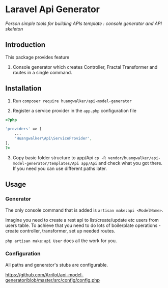 # Laravel Api Generator

*Person simple tools for building APIs template : console generator and API skeleton*

## Introduction

This package provides feature

1. Console generator which creates Controller, Fractal Transformer and routes in a single command.


## Installation

1) Run ```composer require huangwalker/api-model-generator```

2) Register a service provider in the `app.php` configuration file

```php
<?php

'providers' => [
    ...
    'Huangwalker\Api\ServiceProvider',
],
?>
```

3) Copy basic folder structure to app/Api ```cp -R vendor/huangwalker/api-model-generator/templates/Api app/Api``` and check what you got there.
If you need you can use different paths later.


## Usage

### Generator

The only console command that is added is ```artisan make:api <ModelName>```.

Imagine you need to create a rest api to list/create/update etc users from users table.
To achieve that you need to do lots of boilerplate operations - create controller, transformer, set up needed routes.

```php artisan make:api User``` does all the work for you.


### Configuration

All paths and generator's stubs are configurable.

https://github.com/Arrilot/api-model-generator/blob/master/src/config/config.php


